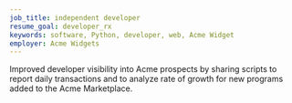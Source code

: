```yaml
---
job_title: independent developer
resume_goal: developer_rx
keywords: software, Python, developer, web, Acme Widget
employer: Acme Widgets
---
```

Improved developer visibility into Acme prospects by sharing scripts to report daily transactions and to analyze rate of growth for new programs added to the Acme Marketplace.